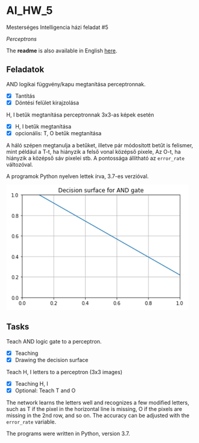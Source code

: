 # AI_HW_5

Mesterséges Intelligencia házi feladat #5

_Perceptrons_

The __readme__ is also available in English [here](#tasks).

## Feladatok
AND logikai függvény/kapu megtanítása perceptronnak. 
  * [x] Tantítás
  * [x] Döntési felület kirajzolása  
  
H, I betűk megtanítása perceptronnak 3x3-as képek esetén
  * [x] H, I betűk megtanítása
  * [x] opcionális: T, O betűk megtanítása
  
A háló szépen megtanulja a betűket, illetve pár módosított betűt is felismer, mint például a T-t, ha hiányzik a felső vonal középső pixele, Az O-t, ha hiányzik a középső sáv pixelei stb. A pontossága állítható az `error_rate` változóval.

A programok Python nyelven lettek írva, 3.7-es verzióval.

![Example1](https://github.com/naghim/AI_HW_5/blob/master/example1.PNG)

## Tasks
Teach AND logic gate to a perceptron.
  * [x] Teaching
  * [x] Drawing the decision surface
  
Teach H, I letters to a perceptron (3x3 images)
  * [x] Teaching H, I
  * [x] Optional: Teach T and O 

The network learns the letters well and recognizes a few modified letters, such as T if the pixel in the horizontal line is missing, O if the pixels are missing in the 2nd row, and so on. The accuracy can be adjusted with the `error_rate` variable.

The programs were written in Python, version 3.7.
